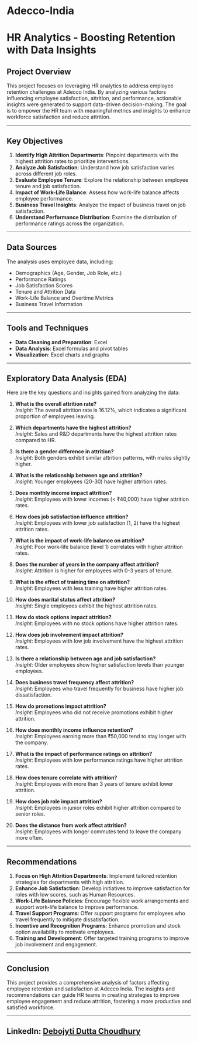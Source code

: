 # Adecco-India
# HR Analytics - Boosting Retention with Data Insights

## Project Overview
This project focuses on leveraging HR analytics to address employee retention challenges at Adecco India. By analyzing various factors influencing employee satisfaction, attrition, and performance, actionable insights were generated to support data-driven decision-making. The goal is to empower the HR team with meaningful metrics and insights to enhance workforce satisfaction and reduce attrition.

---

## Key Objectives
1. **Identify High Attrition Departments**: Pinpoint departments with the highest attrition rates to prioritize interventions.
2. **Analyze Job Satisfaction**: Understand how job satisfaction varies across different job roles.
3. **Evaluate Employee Tenure**: Explore the relationship between employee tenure and job satisfaction.
4. **Impact of Work-Life Balance**: Assess how work-life balance affects employee performance.
5. **Business Travel Insights**: Analyze the impact of business travel on job satisfaction.
6. **Understand Performance Distribution**: Examine the distribution of performance ratings across the organization.

---

## Data Sources
The analysis uses employee data, including:  
- Demographics (Age, Gender, Job Role, etc.)  
- Performance Ratings  
- Job Satisfaction Scores  
- Tenure and Attrition Data  
- Work-Life Balance and Overtime Metrics  
- Business Travel Information  

---

## Tools and Techniques
- **Data Cleaning and Preparation**: Excel  
- **Data Analysis**: Excel formulas and pivot tables  
- **Visualization**: Excel charts and graphs  

---

## Exploratory Data Analysis (EDA)
Here are the key questions and insights gained from analyzing the data:

1. **What is the overall attrition rate?**  
   *Insight*: The overall attrition rate is 16.12%, which indicates a significant proportion of employees leaving.

2. **Which departments have the highest attrition?**  
   *Insight*: Sales and R&D departments have the highest attrition rates compared to HR.

3. **Is there a gender difference in attrition?**  
   *Insight*: Both genders exhibit similar attrition patterns, with males slightly higher.

4. **What is the relationship between age and attrition?**  
   *Insight*: Younger employees (20-30) have higher attrition rates.

5. **Does monthly income impact attrition?**  
   *Insight*: Employees with lower incomes (< ₹40,000) have higher attrition rates.

6. **How does job satisfaction influence attrition?**  
   *Insight*: Employees with lower job satisfaction (1, 2) have the highest attrition rates.

7. **What is the impact of work-life balance on attrition?**  
   *Insight*: Poor work-life balance (level 1) correlates with higher attrition rates.

8. **Does the number of years in the company affect attrition?**  
   *Insight*: Attrition is higher for employees with 0-3 years of tenure.

9. **What is the effect of training time on attrition?**  
   *Insight*: Employees with less training have higher attrition rates.

10. **How does marital status affect attrition?**  
    *Insight*: Single employees exhibit the highest attrition rates.

11. **How do stock options impact attrition?**  
    *Insight*: Employees with no stock options have higher attrition rates.

12. **How does job involvement impact attrition?**  
    *Insight*: Employees with low job involvement have the highest attrition rates.

13. **Is there a relationship between age and job satisfaction?**  
    *Insight*: Older employees show higher satisfaction levels than younger employees.

14. **Does business travel frequency affect attrition?**  
    *Insight*: Employees who travel frequently for business have higher job dissatisfaction.

15. **How do promotions impact attrition?**  
    *Insight*: Employees who did not receive promotions exhibit higher attrition.

16. **How does monthly income influence retention?**  
    *Insight*: Employees earning more than ₹50,000 tend to stay longer with the company.

17. **What is the impact of performance ratings on attrition?**  
    *Insight*: Employees with low performance ratings have higher attrition rates.

18. **How does tenure correlate with attrition?**  
    *Insight*: Employees with more than 3 years of tenure exhibit lower attrition.

19. **How does job role impact attrition?**  
    *Insight*: Employees in junior roles exhibit higher attrition compared to senior roles.

20. **Does the distance from work affect attrition?**  
    *Insight*: Employees with longer commutes tend to leave the company more often.

---

## Recommendations
1. **Focus on High Attrition Departments**: Implement tailored retention strategies for departments with high attrition.  
2. **Enhance Job Satisfaction**: Develop initiatives to improve satisfaction for roles with low scores, such as Human Resources.  
3. **Work-Life Balance Policies**: Encourage flexible work arrangements and support work-life balance to improve performance.  
4. **Travel Support Programs**: Offer support programs for employees who travel frequently to mitigate dissatisfaction.  
5. **Incentive and Recognition Programs**: Enhance promotion and stock option availability to motivate employees.  
6. **Training and Development**: Offer targeted training programs to improve job involvement and engagement.

---

## Conclusion
This project provides a comprehensive analysis of factors affecting employee retention and satisfaction at Adecco India. The insights and recommendations can guide HR teams in creating strategies to improve employee engagement and reduce attrition, fostering a more productive and satisfied workforce.

---

## LinkedIn: [Debojyti Dutta Choudhury](www.linkedin.com/in/debojyti-dutta-choudhury)

